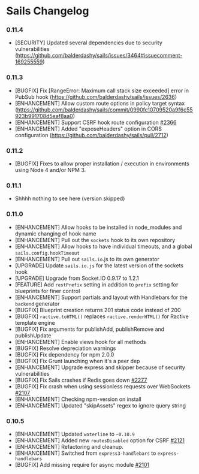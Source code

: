 # Sails Changelog

### 0.11.4

* [SECURITY] Updated several dependencies due to security vulnerabilities (https://github.com/balderdashy/sails/issues/3464#issuecomment-169255559)

### 0.11.3

* [BUGFIX] Fix [RangeError: Maximum call stack size exceeded] error in PubSub hook (https://github.com/balderdashy/sails/issues/2636)
* [ENHANCEMENT] Allow custom route options in policy target syntax (https://github.com/balderdashy/sails/commit/0990fc10709520a9f6c55923b991708d5eaf8aa0)
* [ENHANCEMENT] Support CSRF hook route configuration [#2366](https://github.com/balderdashy/sails/issues/2366)
* [ENHANCEMENT] Added "exposeHeaders" option in CORS configuration (https://github.com/balderdashy/sails/pull/2712)

### 0.11.2

* [BUGFIX] Fixes to allow proper installation / execution in environments using Node 4 and/or NPM 3.

### 0.11.1

* Shhhh nothing to see here (version skipped)

### 0.11.0

* [ENHANCEMENT] Allow hooks to be installed in node_modules and dynamic changing of hook name
* [ENHANCEMENT] Pull out the `sockets` hook to its own repository
* [ENHANCEMENT] Allow hooks to have individual timeouts, and a global `sails.config.hookTimeout`
* [ENHANCEMENT] Pull out `sails.io`.js to its own generator
* [UPGRADE] Update `sails.io.js` for the latest version of the sockets hook
* [UPGRADE] Upgrade from Socket.IO 0.9.17 to 1.2.1
* [FEATURE] Add `restPrefix` setting in addition to `prefix` setting for blueprints for finer control
* [ENHANCEMENT] Support partials and layout with Handlebars for the `backend` generator
* [BUGFIX] Blueprint creation returns 201 status code instead of 200
* [BUGFIX] `ractive.toHTML()` replaces `ractive.renderHTML()` for Ractive template engine
* [BUGFIX] Fix arguments for publishAdd, publishRemove and publishUpdate
* [ENHANCEMENT] Enable views hook for all methods
* [BUGFIX] Resolve depreciation warnings
* [BUGFIX] Fix dependency for npm 2.0.0
* [BUGFIX] Fix Grunt launching when it's a peer dep
* [ENHANCEMENT] Upgrade express and skipper because of security vulnerabilities
* [BUGFIX] Fix Sails crashes if Redis goes down [#2277](https://github.com/balderdashy/sails/pull/2277)
* [BUGFIX] Fix crash when using sessionless requests over WebSockets [#2107](https://github.com/balderdashy/sails/pull/2107)
* [ENHANCEMENT] Checking npm-version on install
* [ENHANCEMENT] Updated "skipAssets" regex to ignore query string


### 0.10.5

* [ENHANCEMENT] Updated `waterline` to `~0.10.9`
* [ENHANCEMENT] Added new `routesDisabled` option for CSRF [#2121](https://github.com/balderdashy/sails/pull/2121)
* [ENHANCEMENT] Refactoring and cleanup.
* [ENHANCEMENT] Switched from `express3-handlebars` to `express-handlebars`
* [BUGFIX] Add missing require for async module [#2101](https://github.com/balderdashy/sails/pull/2101)
